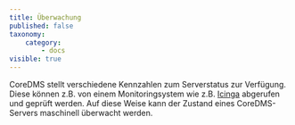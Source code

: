 ```yaml
---
title: Überwachung
published: false
taxonomy:
    category:
        - docs
visible: true
---
```


CoreDMS stellt verschiedene Kennzahlen zum Serverstatus zur Verfügung. Diese können z.B. von einem Monitoringsystem wie z.B. [Icinga](https://icinga.com) abgerufen und geprüft werden. Auf diese Weise kann der Zustand eines CoreDMS-Servers maschinell überwacht werden.